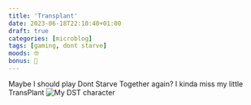 ```yaml
---
title: 'Transplant'
date: 2023-06-18T22:10:40+01:00
draft: true
categories: [microblog]
tags: [gaming, dont starve] 
moods: 🤓
bonus: 📧
---
```

Maybe I should play Dont Starve Together again?
I kinda miss my little TransPlant 
![My DST character](https://files.mastodon.social/cache/media_attachments/files/110/564/466/534/180/946/original/e010434d52ec0b5a.png)